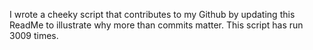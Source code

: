 I wrote a cheeky script that contributes to my Github by updating this ReadMe to illustrate why more than commits matter. This script has run 3009 times.